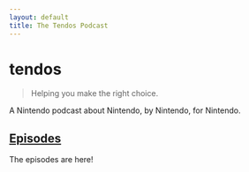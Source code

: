 ```yaml
---
layout: default
title: The Tendos Podcast
---
```


# tendos

>Helping you make the right choice.

A Nintendo podcast about Nintendo, by Nintendo, for Nintendo.


## [Episodes](/episodes)

The episodes are here!

